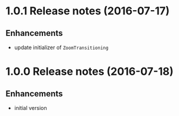 # 1.0.1 Release notes (2016-07-17)

## Enhancements

- update initializer of `ZoomTransitioning`

# 1.0.0 Release notes (2016-07-18)

## Enhancements

- initial version

